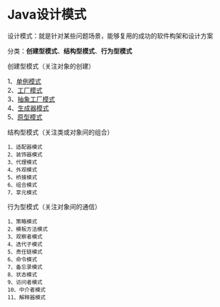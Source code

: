 # Java设计模式

设计模式：就是针对某些问题场景，能够复用的成功的软件构架和设计方案

分类：**创建型模式**、**结构型模式**、**行为型模式**

创建型模式（关注对象的创建）   

1、[单例模式](https://github.com/KDDGit/JAVA/tree/master/JAVA%20Design%20Patterns/Singleton)      
2、[工厂模式](https://github.com/KDDGit/JAVA/tree/master/JAVA%20Design%20Patterns/Factory.md)   
3、[抽象工厂模式](https://github.com/KDDGit/JAVA/tree/master/JAVA%20Design%20Patterns/Factory.md)    
4、[生成器模式](https://github.com/KDDGit/JAVA/tree/master/JAVA%20Design%20Patterns/Generator.md)   
5、[原型模式](https://github.com/KDDGit/JAVA/tree/master/JAVA%20Design%20Patterns/Prototype.md)      

结构型模式（关注类或对象间的组合）

    1、适配器模式
    2、装饰器模式
    3、代理模式
    4、外观模式
    5、桥接模式
    6、组合模式
    7、享元模式

行为型模式（关注对象间的通信）

    1、策略模式
    2、模板方法模式
    3、观察者模式
    4、迭代子模式
    5、责任链模式
    6、命令模式
    7、备忘录模式
    8、状态模式
    9、访问者模式
    10、中介者模式
    11、解释器模式
